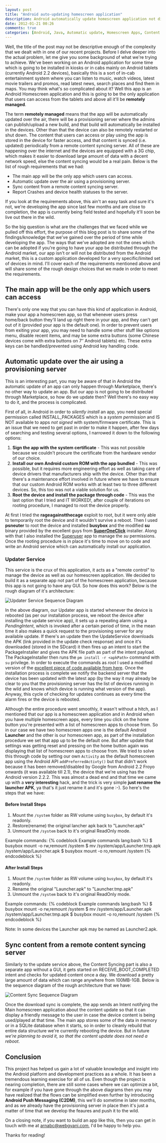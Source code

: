 ```yaml
---
layout: post
title: "Android auto-updating homescreen application"
description: Android automatically update homescreen application not distributed through Google Android Marketplace.
date: 2012-01-21 00:26
comments: true
categories: [Android, Java, Automatic update, Homescreen Apps, Content Sync]
---
```


Well, the title of the post may not be descriptive enough of the complexity that we dealt with in one of our recent projects. Before I delve deeper into the actual problem, let me give you some background of what we're trying to achieve. We've been working on an Android application for some time which is going to be installed in kiosks or in cabs mainly on Android tablets (currently Android 2.2 devices), basically this is a sort of in-cab entertainment system where you can listen to music, watch videos, latest movie trailers and promos, read latest news, search places and find them in maps. You may think what's so complicated about it? Well this app is an Android Homescreen application and this is going to be the only application that users can access from the tablets and above all it'll be **remotely managed**. 

The term **remotely managed** means that the app will be automatically updated over the air, there will be a provisioning server where the admins can publish/upload a new build, and that build will automatically be installed in the devices. Other than that the device can also be remotely restarted or shut down. The content that users can access or play using the app is stored in the device for faster access, and that content is synced (i.e. updated) periodically from a remote content syncing server. All of these are happening over the internet and the devices are equipped with a 3G chip, which makes it easier to download large amount of data with a decent network speed, else the content syncing would be a real pain. Below is the list of rough requirements that we had:

* The main app will be the only app which users can access.
* Automatic update over the air using a provisioning server.
* Sync content from a remote content syncing server.
* Report Crashes and device health statuses to the server.

<!--more-->
If you look at the requirements above, this ain't an easy task and sure it's not, we're developing the app since last few months and are close to completion, the app is currently being field tested and hopefully it'll soon be live out there in the wild.

So the big question is what are the challenges that we faced while we pulled off this effort, the purpose of this blog post is to share some of the findings/knowledge that we've gained over the period of time while developing the app. The ways that we've adopted are not the ones which can be adopted if you're going to have your app be distributed through the Android market, our app isn't or will not be distributed from the Android market, this is a custom application developed for a very specific/limited set of devices in mind. I'll cover each of the requirements mentioned above and will share some of the rough design choices that we made in order to meet the requirements.


## The main app will be the only app which users can access
There's only one way that you can have this kind of application in Android, make your app a homescreen app, so that whenever users press home/back button they'll land up right there in your app, and they can't get out of it (provided your app is the default one). In order to prevent users from exiting your app, you may need to handle some other stuff like options menu, disable recent items, and may be some extra buttons (some Chinese devices come with extra buttons on 7&Prime; Android tablets) etc. These extra keys can be handled/prevented using Android key handling code.

## Automatic update over the air using a provisioning server
This is an interesting part, you may be aware of that in Android the automatic update of an app can only happen through Marketplace, there's no other way to update an app. But our app is not going to be distributed through Marketplace, so how do we update then? Well there's no easy way to do it, and the process is complicated.

First of all, in Android in order to _silently install_ an app, you need special permission called INSTALL_PACKAGES which is a _system permission_ and IS NOT available to apps _not signed_ with system/firmware certificate. This is an issue that we need to get past in order to make it happen, after few days of searching and testing several options, I narrowed it down to the following options:

1. **Sign the app with the system certificate** - This was not possible because we couldn't procure the certificate from the hardware vendor of our choice.
2. **Install our own Android custom ROM with the app bundled** - This was possible, but it requires more engineering effort as well as taking care of device drivers that manufacturers ship with the device. Other than that there's a maintenance effort involved in future where we have to ensure that our custom Android ROM works with at least two to three different devices. So, this too was not a viable solution for us.
3. **Root the device and install the package through code** - This was the last option that I tried and IT WORKED!, after couple of iterations on rooting procedure, I managed to root the device properly. 

At first I tried the **rageagainstthecage** exploit to root, but it were only able to temporarily root the device and it wouldn't survive a reboot. Then I used **psneuter** to root the device and installed **busybox** and the modified **su** binary provided by the excellent guys from [**SuperOneClick**](http://shortfuse.org/) installer. Along with that I also installed the [Superuser](https://market.android.com/details?id=com.noshufou.android.su&hl=en) app to manage the *su* permissions. Once the rooting procedure is in place it's time to move on to code and write an Android service which can automatically install our application.

### Updater Service

This service is the crux of this application, it acts as a "remote control" to manage the device as well as our homescreen application. We decided to build it as a separate app not part of the homescreen application, because this app is not going to have any GUI. So how does this work? Below is the rough diagram of it's architecture:

![Updater Service Sequence Diagram](/images/updater-service-sequence-diagram.png)

In the above diagram, our Updater app is started whenever the device is rebooted (as per our installation process, we reboot the device after installing the update service app), it sets up a repeating alarm using a *PendingIntent*, which is invoked after a certain period of time, in the mean time it also makes a quick request to the provisioning server for any available update. If there's an update then the UpdateService downloads the APK (link provided in the update check response) and once it's downloaded (stored in the SDcard) it then fires up an intent to start the PackageInstaller and gives the APK file path as part of the intent payload. The PackageInstaller then runs the ```pm install -r <apkPath>``` command with ```su``` privilege. In order to execute the commands as *root* I used a modified version of the [excellent piece of code available from here](http://muzikant-android.blogspot.com/2011/02/how-to-get-root-access-and-execute.html). Once the installation process is complete we notify the backend server that the device has been updated with the latest app (by the way it may already be clear to you that the provisioning server has the list of devices running in the wild and knows which device is running what version of the app). Anyway, this cycle of checking for updates continues as every time the alarm fires or the device is rebooted.


Although the entire procedure went smoothly, it wasn't without a hitch, as I mentioned that our app is a homescreen application and in Android when you have multiple homescreen apps, every time you click on the home button you're presented with a list of homescreen apps to choose from. So in our case we have two homescreen apps one is the default Android **Launcher** and the other is our homescreen app, as part of the installation procedure we set that app up to be the default one. But after update that settings was getting reset and pressing on the home button again was displaying that list of homescreen apps to choose from. We tried to solve this through code by setting our own ```Activity``` as the default homescreen app using the Android API ```addPreferredActivty()``` but that didn't work because it has been removed/disabled by Google from Android 2.2 Froyo onwards (it was available till 2.1), the device that we're using has the Android version 2.2.2. This was almost a dead end and that time we came up with a **very interesting** hack, and the trick is very simple **just rename the launcher APK**, ya that's it just rename it and it's gone :-). So here's the steps that we have:


#### Before Install Steps
1. Mount the ```/system``` folder as RW volume using ```busybox```, by default it's readonly.
2. Restore(rename) the original lancher apk back to "Launcher.apk"
3. Unmount the ```/system``` back to it's original ReadOnly mode.


Example commands:
{% codeblock Example commands lang:bash %}
$ busybox mount -o rw,remount /system
$ mv /system/app/Launcher.tmp.apk /system/app/Launcher.apk
$ busybox mount -o ro,remount /system
{% endcodeblock %}

#### After Install Steps
1. Mount the ```/system``` folder as RW volume using ```busybox```, by default it's readonly.
2. Rename the original "Launcher.apk" to "Launcher.tmp.apk"
3. Unmount the ```/system``` back to it's original ReadOnly mode.

Example commands:
{% codeblock Example commands lang:bash %}
$ busybox mount -o rw,remount /system
$ mv /system/app/Launcher.apk /system/app/Launcher.tmp.apk
$ busybox mount -o ro,remount /system
{% endcodeblock %}

Note: In some devices the Launcher apk may be named as Launcher2.apk.


## Sync content from a remote content syncing server

Similarly to the update service above, the Content Syncing part is also a separate app without a GUI, it gets started on RECEIVE_BOOT_COMPLETED intent and checks for updated content once a day. We download a pretty large amount of data which can range anywhere from 100MB-1GB. Below is the sequence diagram of the rough architecture that we have:

![Content Sync Sequence Diagram](/images/content-sync-sequence-diagram.png)

Once the download sync is complete, the app sends an Intent notifying the Main homescreen application about the content update so that it can display a friendly message to the user in case the device content is being used/played at that time. The main app stores some of the data in memory or in a SQLite database when it starts, so in order to cleanly rebuild that entire data structure we're currently rebooting the device. But in future *we're planning to avoid it, so that the content update does not need a reboot*.


## Conclusion

This project has helped us gain a lot of valuable knowledge and insight into the Android platform and development practices as a whole. It has been a tremendous learning exercise for all of us. Even though the project is nearing completion, there are still some cases where we can optimize a bit, for example if you have gone through the above diagrams then you may have realized that the flows can be simplified even further by introducing **Android Push Messaging (C2DM)**, this we'll do sometime in later months, and as we already have the provisioning server in place then it's just a matter of time that we develop the feaures and push it to the wild.

On a closing note, if you want to build an app like this, then you can get in touch with me at <arnabc@webgyani.com>, I'd be happy to help you.

Thanks for reading!
